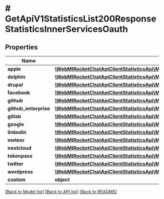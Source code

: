 # # GetApiV1StatisticsList200ResponseStatisticsInnerServicesOauth

## Properties

Name | Type | Description | Notes
------------ | ------------- | ------------- | -------------
**apple** | [**\WebMIRocketChatApiClientStatisticsApi\Model\GetApiV1StatisticsList200ResponseStatisticsInnerServicesOauthApple**](GetApiV1StatisticsList200ResponseStatisticsInnerServicesOauthApple.md) |  | [optional]
**dolphin** | [**\WebMIRocketChatApiClientStatisticsApi\Model\GetApiV1StatisticsList200ResponseStatisticsInnerServicesOauthApple**](GetApiV1StatisticsList200ResponseStatisticsInnerServicesOauthApple.md) |  | [optional]
**drupal** | [**\WebMIRocketChatApiClientStatisticsApi\Model\GetApiV1StatisticsList200ResponseStatisticsInnerServicesOauthApple**](GetApiV1StatisticsList200ResponseStatisticsInnerServicesOauthApple.md) |  | [optional]
**facebook** | [**\WebMIRocketChatApiClientStatisticsApi\Model\GetApiV1StatisticsList200ResponseStatisticsInnerServicesOauthApple**](GetApiV1StatisticsList200ResponseStatisticsInnerServicesOauthApple.md) |  | [optional]
**github** | [**\WebMIRocketChatApiClientStatisticsApi\Model\GetApiV1StatisticsList200ResponseStatisticsInnerServicesOauthApple**](GetApiV1StatisticsList200ResponseStatisticsInnerServicesOauthApple.md) |  | [optional]
**github_enterprise** | [**\WebMIRocketChatApiClientStatisticsApi\Model\GetApiV1StatisticsList200ResponseStatisticsInnerServicesOauthApple**](GetApiV1StatisticsList200ResponseStatisticsInnerServicesOauthApple.md) |  | [optional]
**gitlab** | [**\WebMIRocketChatApiClientStatisticsApi\Model\GetApiV1StatisticsList200ResponseStatisticsInnerServicesOauthApple**](GetApiV1StatisticsList200ResponseStatisticsInnerServicesOauthApple.md) |  | [optional]
**google** | [**\WebMIRocketChatApiClientStatisticsApi\Model\GetApiV1StatisticsList200ResponseStatisticsInnerServicesOauthApple**](GetApiV1StatisticsList200ResponseStatisticsInnerServicesOauthApple.md) |  | [optional]
**linkedin** | [**\WebMIRocketChatApiClientStatisticsApi\Model\GetApiV1StatisticsList200ResponseStatisticsInnerServicesOauthApple**](GetApiV1StatisticsList200ResponseStatisticsInnerServicesOauthApple.md) |  | [optional]
**meteor** | [**\WebMIRocketChatApiClientStatisticsApi\Model\GetApiV1StatisticsList200ResponseStatisticsInnerServicesOauthApple**](GetApiV1StatisticsList200ResponseStatisticsInnerServicesOauthApple.md) |  | [optional]
**nextcloud** | [**\WebMIRocketChatApiClientStatisticsApi\Model\GetApiV1StatisticsList200ResponseStatisticsInnerServicesOauthApple**](GetApiV1StatisticsList200ResponseStatisticsInnerServicesOauthApple.md) |  | [optional]
**tokenpass** | [**\WebMIRocketChatApiClientStatisticsApi\Model\GetApiV1StatisticsList200ResponseStatisticsInnerServicesOauthApple**](GetApiV1StatisticsList200ResponseStatisticsInnerServicesOauthApple.md) |  | [optional]
**twitter** | [**\WebMIRocketChatApiClientStatisticsApi\Model\GetApiV1StatisticsList200ResponseStatisticsInnerServicesOauthApple**](GetApiV1StatisticsList200ResponseStatisticsInnerServicesOauthApple.md) |  | [optional]
**wordpress** | [**\WebMIRocketChatApiClientStatisticsApi\Model\GetApiV1StatisticsList200ResponseStatisticsInnerServicesOauthApple**](GetApiV1StatisticsList200ResponseStatisticsInnerServicesOauthApple.md) |  | [optional]
**custom** | **object** |  | [optional]

[[Back to Model list]](../../README.md#models) [[Back to API list]](../../README.md#endpoints) [[Back to README]](../../README.md)
